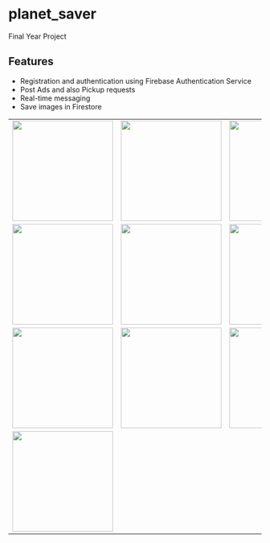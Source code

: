 # planet_saver

Final Year Project

## Features
- Registration and authentication using Firebase Authentication Service
- Post Ads and also Pickup requests
- Real-time messaging
- Save images in Firestore

<table>
  <tr>
    <td><img src="https://github.com/sandei-travolta/planet_saver/blob/master/screenshots/IMG-20240616-WA0004.jpg" width="200"/></td>
    <td><img src="https://github.com/sandei-travolta/planet_saver/blob/master/screenshots/IMG-20240616-WA0005.jpg" width="200"/></td>
    <td><img src="https://github.com/sandei-travolta/planet_saver/blob/master/screenshots/IMG-20240616-WA0006.jpg" width="200"/></td>
  </tr>
  <tr>
    <td><img src="https://github.com/sandei-travolta/planet_saver/blob/master/screenshots/IMG-20240616-WA0007.jpg" width="200"/></td>
    <td><img src="https://github.com/sandei-travolta/planet_saver/blob/master/screenshots/IMG-20240616-WA0008.jpg" width="200"/></td>
    <td><img src="https://github.com/sandei-travolta/planet_saver/blob/master/screenshots/IMG-20240616-WA0009.jpg" width="200"/></td>
  </tr>
  <tr>
    <td><img src="https://github.com/sandei-travolta/planet_saver/blob/master/screenshots/IMG-20240616-WA0010.jpg" width="200"/></td>
    <td><img src="https://github.com/sandei-travolta/planet_saver/blob/master/screenshots/IMG-20240616-WA0011.jpg" width="200"/></td>
    <td><img src="https://github.com/sandei-travolta/planet_saver/blob/master/screenshots/IMG-20240616-WA0012.jpg" width="200"/></td>
  </tr>
  <tr>
    <td><img src="https://github.com/sandei-travolta/planet_saver/blob/master/screenshots/IMG-20240616-WA0013.jpg" width="200"/></td>
  </tr>
</table>
